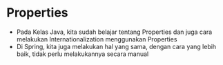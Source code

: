 # Properties
* Pada Kelas Java, kita sudah belajar tentang Properties dan juga cara melakukan Internationalization menggunakan Properties
* Di Spring, kita juga melakukan hal yang sama, dengan cara yang lebih baik, tidak perlu melakukannya secara manual
